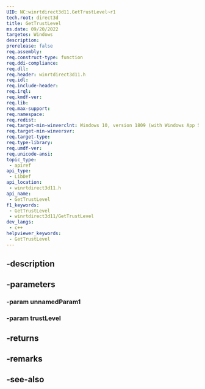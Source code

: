 ```yaml
---
UID: NC:winrtdirect3d11.GetTrustLevel~r1
tech.root: direct3d
title: GetTrustLevel
ms.date: 09/20/2022
targetos: Windows
description: 
prerelease: false
req.assembly: 
req.construct-type: function
req.ddi-compliance: 
req.dll: 
req.header: winrtdirect3d11.h
req.idl: 
req.include-header: 
req.irql: 
req.kmdf-ver: 
req.lib: 
req.max-support: 
req.namespace: 
req.redist: 
req.target-min-winverclnt: Windows 10, version 1809 (with Windows App SDK 1.0 or later)
req.target-min-winversvr: 
req.target-type: 
req.type-library: 
req.umdf-ver: 
req.unicode-ansi: 
topic_type:
 - apiref
api_type:
 - LibDef
api_location:
 - winrtdirect3d11.h
api_name:
 - GetTrustLevel
f1_keywords:
 - GetTrustLevel
 - winrtdirect3d11/GetTrustLevel
dev_langs:
 - c++
helpviewer_keywords:
 - GetTrustLevel
---
```


## -description

## -parameters

### -param unnamedParam1

### -param trustLevel

## -returns

## -remarks

## -see-also

